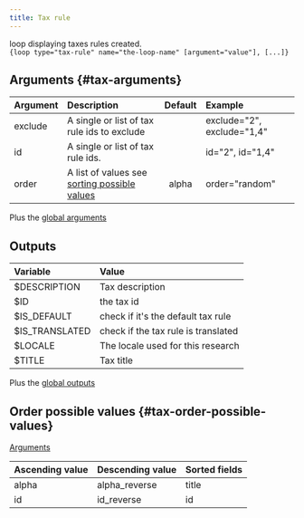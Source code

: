 ```yaml
---
title: Tax rule
---
```


loop displaying taxes rules created.   
`{loop type="tax-rule" name="the-loop-name" [argument="value"], [...]}`

## Arguments {#tax-arguments}

| Argument | Description                                                                | Default | Example                    |
|----------|:---------------------------------------------------------------------------|:-------:|:---------------------------|
| exclude  | A single or list of tax rule ids to exclude                                |         | exclude="2", exclude="1,4" |
| id       | A single or list of tax rule ids.                                          |         | id="2", id="1,4"           |
| order    | A list of values see [sorting possible values](#tax-order-possible-values) |  alpha  | order="random"             |

Plus the [global arguments](./global_arguments) 

## Outputs

| Variable       | Value                               |
|:---------------|:------------------------------------|
| $DESCRIPTION   | Tax description                     |
| $ID            | the tax id                          |
| $IS_DEFAULT    | check if it's the default tax rule  |
| $IS_TRANSLATED | check if the tax rule is translated |
| $LOCALE        | The locale used for this research   |
| $TITLE         | Tax title                           |

Plus the [global outputs](./global_outputs)

## Order possible values {#tax-order-possible-values}
[Arguments](#tax-arguments)

| Ascending value | Descending value | Sorted fields       |
|-----------------|------------------|:--------------------|
| alpha           | alpha_reverse    | title               |
| id              | id_reverse       | id                  |